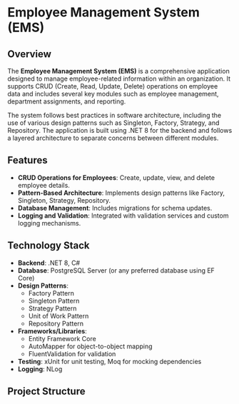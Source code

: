 # Employee Management System (EMS)

## Overview

The **Employee Management System (EMS)** is a comprehensive application designed to manage employee-related information within an organization. It supports CRUD (Create, Read, Update, Delete) operations on employee data and includes several key modules such as employee management, department assignments, and reporting.

The system follows best practices in software architecture, including the use of various design patterns such as Singleton, Factory, Strategy, and Repository. The application is built using .NET 8 for the backend and follows a layered architecture to separate concerns between different modules.

## Features

- **CRUD Operations for Employees**: Create, update, view, and delete employee details.
- **Pattern-Based Architecture**: Implements design patterns like Factory, Singleton, Strategy, Repository.
- **Database Management**: Includes migrations for schema updates.
- **Logging and Validation**: Integrated with validation services and custom logging mechanisms.

## Technology Stack

- **Backend**: .NET 8, C#
- **Database**: PostgreSQL Server (or any preferred database using EF Core)
- **Design Patterns**:
    - Factory Pattern
    - Singleton Pattern
    - Strategy Pattern
    - Unit of Work Pattern
    - Repository Pattern
- **Frameworks/Libraries**:
    - Entity Framework Core
    - AutoMapper for object-to-object mapping
    - FluentValidation for validation
- **Testing**: xUnit for unit testing, Moq for mocking dependencies
- **Logging**: NLog

## Project Structure
